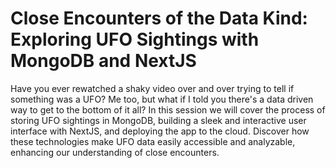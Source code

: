 # Close Encounters of the Data Kind: Exploring UFO Sightings with MongoDB and NextJS

Have you ever rewatched a shaky video over and over trying to tell if something was a UFO? Me too, but what if I told you there's a data driven way to get to the bottom of it all? In this session we will cover the process of storing UFO sightings in MongoDB, building a sleek and interactive user interface with NextJS, and deploying the app to the cloud. Discover how these technologies make UFO data easily accessible and analyzable, enhancing our understanding of close encounters.
